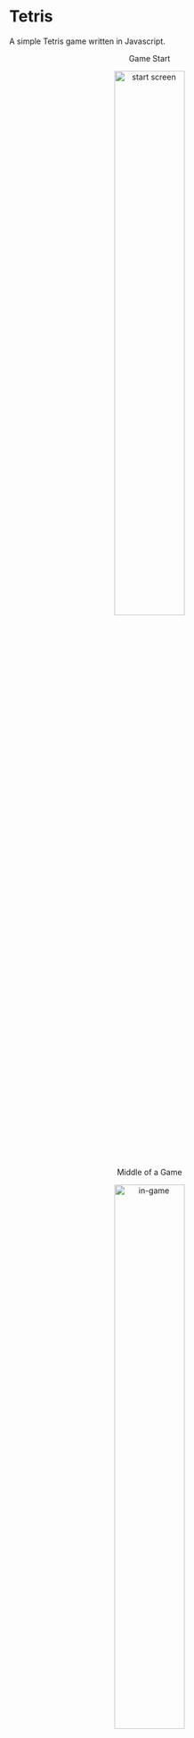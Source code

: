 # Tetris

A simple Tetris game written in Javascript. 

<p align="center">Game Start</p>
<p align="center">
  <image width="50%" height="50%" src="https://user-images.githubusercontent.com/23227930/40473222-9299e2f8-5f09-11e8-9991-994381e800b0.png" alt="start screen" />
</p>

<p align="center">Middle of a Game</p>
<p align="center">
  <image width="50%" height="50%" src ="https://user-images.githubusercontent.com/23227930/40473225-94e34446-5f09-11e8-965b-922c0720d73e.png" alt="in-game" />
</p>

## Scoring

The game uses the original Tetris scoring system for Nintendo's NES, that is:

Level | 1 Line Cleared | 2 Lines Cleared | 3 Lines Cleared | 4 Lines Cleared
:---: | :------------: | :-------------: | :-------------: | :-------------:
0     | 40             | 100             | 300             | 1200
1     | 80             | 200             | 600             | 2400
...   |                |                 |                 |
9     | 400            | 1000            | 3000            | 12000
n     | 40 * (n + 1)   | 100 * (n + 1)   | 300 * (n + 1)   | 1200 * (n + 1)

## Floating Blocks

The game uses floating mechanism for blocks instead of chain-reaction when lines of blocks are cleared. This is done intentionally to increase game difficulty at high levels.

## "Bag" Random Generator

The game implements "bag" random generator to ensure every type of block will occur once and exactly once every 7 moves (as there are a total of 7 block types).

## License

Copyright (c) 2018 Yi Zhang

Licensed under the [MIT](LICENSE) License.
